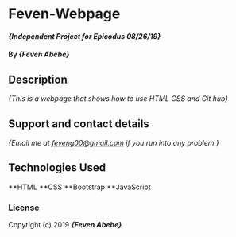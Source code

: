# Feven-Webpage

#### _{Independent Project for Epicodus 08/26/19}_

#### By _**{Feven Abebe}**_

## Description

_{This is a webpage that shows how to use HTML CSS and Git hub}_

## Support and contact details

_{Email me at feveng00@gmail.com if you run into any problem.}_

## Technologies Used

**HTML
**CSS
**Bootstrap
**JavaScript

### License


Copyright (c) 2019 **_{Feven Abebe}_**
